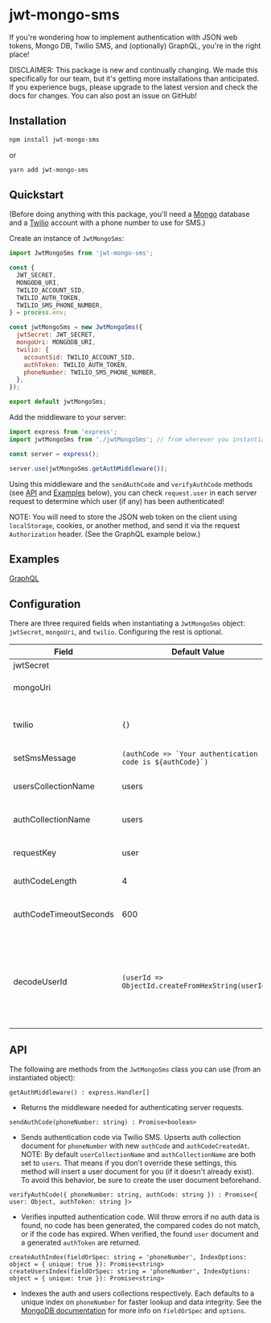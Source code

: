 # jwt-mongo-sms

If you're wondering how to implement authentication with JSON web tokens, Mongo DB, Twilio SMS, and (optionally) GraphQL, you're in the right place!

DISCLAIMER: This package is new and continually changing. We made this specifically for our team, but it's getting more installations than anticipated. If you experience bugs, please upgrade to the latest version and check the docs for changes. You can also post an issue on GitHub!

## Installation

```sh
npm install jwt-mongo-sms
```

or

```sh
yarn add jwt-mongo-sms
```

## Quickstart

(Before doing anything with this package, you'll need a [Mongo](https://www.mongodb.com/) database and a [Twilio](https://www.twilio.com/) account with a phone number to use for SMS.)

Create an instance of `JwtMongoSms`:
```javascript
import JwtMongoSms from 'jwt-mongo-sms';

const {
  JWT_SECRET,
  MONGODB_URI,
  TWILIO_ACCOUNT_SID,
  TWILIO_AUTH_TOKEN,
  TWILIO_SMS_PHONE_NUMBER,
} = process.env;

const jwtMongoSms = new JwtMongoSms({
  jwtSecret: JWT_SECRET,
  mongoUri: MONGODB_URI,
  twilio: {
    accountSid: TWILIO_ACCOUNT_SID,
    authToken: TWILIO_AUTH_TOKEN,
    phoneNumber: TWILIO_SMS_PHONE_NUMBER,
  },
});

export default jwtMongoSms;
```

Add the middleware to your server:
```javascript
import express from 'express';
import jwtMongoSms from './jwtMongoSms'; // from wherever you instantiated JwtMongoSms

const server = express();

server.use(jwtMongoSms.getAuthMiddleware());
```

Using this middleware and the `sendAuthCode` and `verifyAuthCode` methods (see [API](#api) and [Examples](#examples) below), you can check `request.user` in each server request to determine which user (if any) has been authenticated!

NOTE: You will need to store the JSON web token on the client using `localStorage`, cookies, or another method, and send it via the request `Authorization` header. (See the GraphQL example below.)

## Examples

[GraphQL](docs/graphql.md)

## Configuration

There are three required fields when instantiating a `JwtMongoSms` object: `jwtSecret`, `mongoUri`, and `twilio`. Configuring the rest is optional.

Field|Default Value|Description
---|---|---
jwtSecret||JSON web token [secret](https://jwt.io/introduction/)
mongoUri||[Mongo](https://www.mongodb.com/) URI (e.g., `mongodb://localhost/my-db`)
twilio|`{}`|[Twilio](https://www.twilio.com/) credentials (`accountSid`, `authToken`) and `phoneNumber` used to send SMS text
setSmsMessage|```(authCode => `Your authentication code is ${authCode}`)```|Used to set the message for SMS authentication
usersCollectionName|users|Name of the Mongo collection used to store user data
authCollectionName|users|Name of the Mongo collection used to store auth data
requestKey|user|Key your authenticated user will be assigned to on each server `request`
authCodeLength|4|Length of authentication code
authCodeTimeoutSeconds|600|Number of seconds it takes for a authentication code to expire
decodeUserId|```(userId => ObjectId.createFromHexString(userId))```|Determines the format of `_id` for the auth middleware user query. If your user ids are stored as strings instead of ObjectIds (e.g., Meteor), you should replace this with `(userId) => userId)`

## API

The following are methods from the `JwtMongoSms` class you can use (from an instantiated object):

```
getAuthMiddleware() : express.Handler[]
```

* Returns the middleware needed for authenticating server requests.

```
sendAuthCode(phoneNumber: string) : Promise<boolean>
```

* Sends authentication code via Twilio SMS. Upserts auth collection document for `phoneNumber` with new `authCode` and `authCodeCreatedAt`. NOTE: By default `userCollectionName` and `authCollectionName` are both set to `users`. That means if you don't override these settings, this method will insert a user document for you (if it doesn't already exist). To avoid this behavior, be sure to create the user document beforehand.

```
verifyAuthCode({ phoneNumber: string, authCode: string }) : Promise<{ user: Object, authToken: string }>
```

* Verifies inputted authentication code. Will throw errors if no auth data is found, no code has been generated, the compared codes do not match, or if the code has expired. When verified, the found `user` document and a generated `authToken` are returned.

```
createAuthIndex(fieldOrSpec: string = 'phoneNumber', IndexOptions: object = { unique: true }): Promise<string>
createUsersIndex(fieldOrSpec: string = 'phoneNumber', IndexOptions: object = { unique: true }): Promise<string>
```

* Indexes the auth and users collections respectively. Each defaults to a unique index on `phoneNumber` for faster lookup and data integrity. See the [MongoDB documentation](http://mongodb.github.io/node-mongodb-native/2.1/api/Collection.html#createIndex) for more info on `fieldOrSpec` and `options`.
